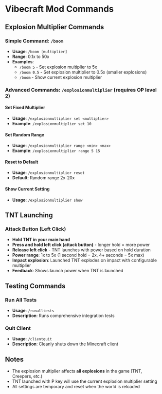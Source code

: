 # Vibecraft Mod Commands

## Explosion Multiplier Commands

### Simple Command: `/boom`
- **Usage**: `/boom [multiplier]`
- **Range**: 0.1x to 50x
- **Examples**:
  - `/boom 5` - Set explosion multiplier to 5x
  - `/boom 0.5` - Set explosion multiplier to 0.5x (smaller explosions)
  - `/boom` - Show current explosion multiplier

### Advanced Commands: `/explosionmultiplier` (requires OP level 2)

#### Set Fixed Multiplier
- **Usage**: `/explosionmultiplier set <multiplier>`
- **Example**: `/explosionmultiplier set 10`

#### Set Random Range
- **Usage**: `/explosionmultiplier range <min> <max>`
- **Example**: `/explosionmultiplier range 5 15`

#### Reset to Default
- **Usage**: `/explosionmultiplier reset`
- **Default**: Random range 2x-20x

#### Show Current Setting
- **Usage**: `/explosionmultiplier show`

## TNT Launching

### Attack Button (Left Click)
- **Hold TNT in your main hand**
- **Press and hold left click (attack button)** - longer hold = more power
- **Release left click** - TNT launches with power based on hold duration
- **Power range**: 1x to 5x (1 second hold = 2x, 4+ seconds = 5x max)
- **Impact explosion**: Launched TNT explodes on impact with configurable multiplier
- **Feedback**: Shows launch power when TNT is launched

## Testing Commands

### Run All Tests
- **Usage**: `/runalltests`
- **Description**: Runs comprehensive integration tests

### Quit Client
- **Usage**: `/clientquit`
- **Description**: Cleanly shuts down the Minecraft client

## Notes

- The explosion multiplier affects **all explosions** in the game (TNT, Creepers, etc.)
- TNT launched with P key will use the current explosion multiplier setting
- All settings are temporary and reset when the world is reloaded